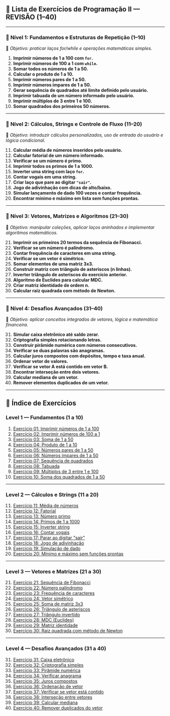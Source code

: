 ## 🔰 Lista de Exercícios de Programação II — **REVISÃO (1–40)**

---

### 📘 **Nível 1: Fundamentos e Estruturas de Repetição (1–10)**
🔹 *Objetivo: praticar laços for/while e operações matemáticas simples.*

1. **Imprimir números de 1 a 100 com `for`.**
2. **Imprimir números de 100 a 1 com `while`.**
3. **Somar todos os números de 1 a 50.**
4. **Calcular o produto de 1 a 10.**
5. **Imprimir números pares de 1 a 50.**
6. **Imprimir números ímpares de 1 a 50.**
7. **Gerar sequência de quadrados até limite definido pelo usuário.**
8. **Imprimir tabuada de um número informado pelo usuário.**
9. **Imprimir múltiplos de 3 entre 1 e 100.**
10. **Somar quadrados dos primeiros 50 números.**

---

### 📗 **Nível 2: Cálculos, Strings e Controle de Fluxo (11–20)**
🔹 *Objetivo: introduzir cálculos personalizados, uso de entrada do usuário e lógica condicional.*

11. **Calcular média de números inseridos pelo usuário.**
12. **Calcular fatorial de um número informado.**
13. **Verificar se um número é primo.**
14. **Imprimir todos os primos de 1 a 1000.**
15. **Inverter uma string com laço `for`.**
16. **Contar vogais em uma string.**
17. **Criar laço que pare ao digitar `"sair"`.**
18. **Jogo de adivinhação com dicas de alto/baixo.**
19. **Simular lançamento de dado 100 vezes e contar frequência.**
20. **Encontrar mínimo e máximo em lista sem funções prontas.**

---

### 📙 **Nível 3: Vetores, Matrizes e Algoritmos (21–30)**
🔹 *Objetivo: manipular coleções, aplicar laços aninhados e implementar algoritmos matemáticos.*

21. **Imprimir os primeiros 20 termos da sequência de Fibonacci.**
22. **Verificar se um número é palíndromo.**
23. **Contar frequência de caracteres em uma string.**
24. **Verificar se um vetor é simétrico.**
25. **Somar elementos de uma matriz 3x3.**
26. **Construir matriz com triângulo de asteriscos (n linhas).**
27. **Inverter triângulo de asteriscos do exercício anterior.**
28. **Algoritmo de Euclides para calcular MDC.**
29. **Criar matriz identidade de ordem n.**
30. **Calcular raiz quadrada com método de Newton.**

---

### 📕 **Nível 4: Desafios Avançados (31–40)**
🔹 *Objetivo: aplicar conceitos integrados de vetores, lógica e matemática financeira.*

31. **Simular caixa eletrônico até saldo zerar.**
32. **Criptografia simples rotacionando letras.**
33. **Construir pirâmide numérica com números consecutivos.**
34. **Verificar se duas palavras são anagramas.**
35. **Calcular juros compostos com depósitos, tempo e taxa anual.**
36. **Ordenar vetor de valores.**
37. **Verificar se vetor A está contido em vetor B.**
38. **Encontrar interseção entre dois vetores.**
39. **Calcular mediana de um vetor.**
40. **Remover elementos duplicados de um vetor.**

---

## 🧭 Índice de Exercícios

### Level 1 — Fundamentos (1 a 10)
1. [Exercício 01: Imprimir números de 1 a 100](src/Lista01_Revisao/Exercicio01.java)
2. [Exercício 02: Imprimir números de 100 a 1](src/Lista01_Revisao/Exercicio02.java)
3. [Exercício 03: Soma de 1 a 50](src/Lista01_Revisao/Exercicio03.java)
4. [Exercício 04: Produto de 1 a 10](src/Lista01_Revisao/Exercicio04.java)
5. [Exercício 05: Números pares de 1 a 50](src/Lista01_Revisao/Exercicio05.java)
6. [Exercício 06: Números ímpares de 1 a 50](src/Lista01_Revisao/Exercicio06.java)
7. [Exercício 07: Sequência de quadrados](src/Lista01_Revisao/Exercicio07.java)
8. [Exercício 08: Tabuada](src/Lista01_Revisao/Exercicio08.java)
9. [Exercício 09: Múltiplos de 3 entre 1 e 100](src/Lista01_Revisao/Exercicio09.java)
10. [Exercício 10: Soma dos quadrados de 1 a 50](src/Lista01_Revisao/Exercicio10.java)

---

### Level 2 — Cálculos e Strings (11 a 20)
11. [Exercício 11: Média de números](src/Lista01_Revisao/Exercicio11.java)
12. [Exercício 12: Fatorial](src/Lista01_Revisao/Exercicio12.java)
13. [Exercício 13: Número primo](src/Lista01_Revisao/Exercicio13.java)
14. [Exercício 14: Primos de 1 a 1000](src/Lista01_Revisao/Exercicio14.java)
15. [Exercício 15: Inverter string](src/Lista01_Revisao/Exercicio15.java)
16. [Exercício 16: Contar vogais](src/Lista01_Revisao/Exercicio16.java)
17. [Exercício 17: Parar ao digitar "sair"](src/Lista01_Revisao/Exercicio17.java)
18. [Exercício 18: Jogo de adivinhação](src/Lista01_Revisao/Exercicio18.java)
19. [Exercício 19: Simulação de dado](src/Lista01_Revisao/Exercicio19.java)
20. [Exercício 20: Mínimo e máximo sem funções prontas](src/Lista01_Revisao/Exercicio20.java)

---

### Level 3 — Vetores e Matrizes (21 a 30)
21. [Exercício 21: Sequência de Fibonacci](src/Lista01_Revisao/Exercicio21.java)
22. [Exercício 22: Número palíndromo](src/Lista01_Revisao/Exercicio22.java)
23. [Exercício 23: Frequência de caracteres](src/Lista01_Revisao/Exercicio23.java)
24. [Exercício 24: Vetor simétrico](src/Lista01_Revisao/Exercicio24.java)
25. [Exercício 25: Soma de matriz 3x3](src/Lista01_Revisao/Exercicio25.java)
26. [Exercício 26: Triângulo de asteriscos](src/Lista01_Revisao/Exercicio26.java)
27. [Exercício 27: Triângulo invertido](src/Lista01_Revisao/Exercicio27.java)
28. [Exercício 28: MDC (Euclides)](src/Lista01_Revisao/Exercicio28.java)
29. [Exercício 29: Matriz identidade](src/Lista01_Revisao/Exercicio29.java)
30. [Exercício 30: Raiz quadrada com método de Newton](src/Lista01_Revisao/Exercicio30.java)

---

### Level 4 — Desafios Avançados (31 a 40)
31. [Exercício 31: Caixa eletrônico](src/Lista01_Revisao/Exercicio31.java)
32. [Exercício 32: Criptografia simples](src/Lista01_Revisao/Exercicio32.java)
33. [Exercício 33: Pirâmide numérica](src/Lista01_Revisao/Exercicio33.java)
34. [Exercício 34: Verificar anagrama](src/Lista01_Revisao/Exercicio34.java)
35. [Exercício 35: Juros compostos](src/Lista01_Revisao/Exercicio35.java)
36. [Exercício 36: Ordenação de vetor](src/Lista01_Revisao/Exercicio36.java)
37. [Exercício 37: Verificar se vetor está contido](src/Lista01_Revisao/Exercicio37.java)
38. [Exercício 38: Interseção entre vetores](src/Lista01_Revisao/Exercicio38.java)
39. [Exercício 39: Calcular mediana](src/Lista01_Revisao/Exercicio39.java)
40. [Exercício 40: Remover duplicados do vetor](src/Lista01_Revisao/Exercicio40.java)  